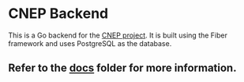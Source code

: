 # CNEP Backend

This is a Go backend for the [CNEP project](https://github.com/users/XronTrix10/projects/5/). It is built using the Fiber framework and uses PostgreSQL as the database.

## Refer to the [docs](https://github.com/XronTrix10/cnep-backend/tree/main/docs) folder for more information.